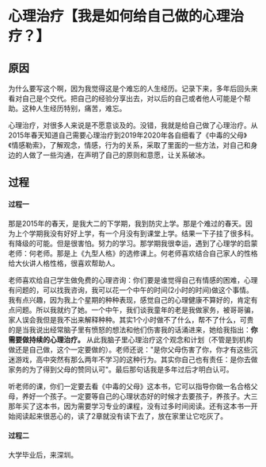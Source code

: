 # 心理治疗【我是如何给自己做的心理治疗？】

## 原因

为什么要写这个啊，因为我觉得这是个难忘的人生经历。记录下来，多年后回头来看对自己是个交代。把自己的经验分享出去，对以后的自己或者他人可能是个帮助。这种人生经历特别，痛苦，难忘。

心理治疗，对很多人来说是不愿意谈及的。没错，我就是给自己做了心理治疗。从2015年春天知道自己需要心理治疗到2019年2020年各自细看了《中毒的父母》《情感勒索》，了解观念，情感，行为的关系，采取了里面的一些方法，对自己和身边的人做了一些沟通，在声明了自己的原则和意愿，让关系破冰。

## 过程

#### 过程一

那是2015年的春天，是我大二的下学期，我到防灾上学。那是个难过的春天。因为上个学期我没有好好上学，有一个月没有到课堂上学。结果一下子挂了很多科。有降级的可能。但是很害怕。努力的学习。那学期我很幸运，遇到了心理学的启蒙老师：何老师。那是上《九型人格》的选修课上。何老师喜欢结合自己家人的性格给大伙讲人格性格，很喜欢帮助人。

老师喜欢给自己学生做免费的心理咨询：你们要是谁觉得自己有情感的困难，心理有问题的，可以找我咨询，我可以花一个中午的时间(2小时的时间)做这个事情。我有点兴趣，因为我上个星期的种种表现，感觉自己的心理健康不算好的，肯定有点问题。所以我就约了她。一个中午，我们谈我童年的老是我做家务，被哥哥骗，家人误会我但是我不出来解释种种。其实1个小时做不了什么，帮不了什么，可贵的是当我说出经常脑子里有愤怒的想法和他们伤害我的话涌进来，她给我指出：**你需要做持续的心理治疗。** 从此我脑子里心理治疗这个观念和计划（不管是到机构做还是自己做，这个一定要做的）。老师还说："是你父母伤害了你，你才有这些沉迷游戏，高中突然有那么两年不学习的这种行为。其实你自己也有责任：是你去做家务的为了得到父母的赞同认可"。最后那句话我是多年过后才明白认可。

听老师的课，你们一定要去看《中毒的父母》这本书，它可以指导你做一名合格父母，养好一个孩子。一定要等自己的心理状态好的时候才去要孩子，养孩子。大三那年买了这本书，因为需要学习专业的课程，没有过多时间阅读。还有这本书一开始阅读起来很恶心的，读了2章就没有读下去了，放在家里让它吃灰了。

#### 过程二

大学毕业后，来深圳。
